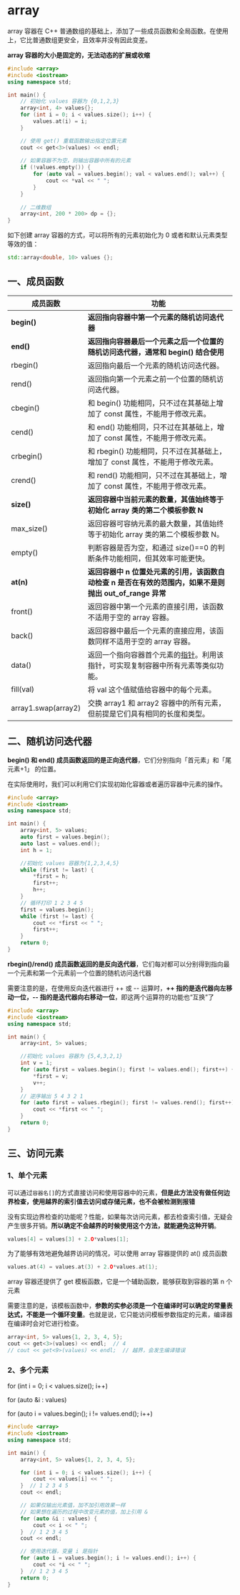 # array

array 容器在 C++ 普通数组的基础上，添加了一些成员函数和全局函数。在使用上，它比普通数组更安全，且效率并没有因此变差。

**array 容器的大小是固定的，无法动态的扩展或收缩**

```c++
#include <array>
#include <iostream>
using namespace std;

int main() {
    // 初始化 values 容器为 {0,1,2,3}
    array<int, 4> values{};
    for (int i = 0; i < values.size(); i++) {
        values.at(i) = i;
    }

    // 使用 get() 重载函数输出指定位置元素
    cout << get<3>(values) << endl;
    
    // 如果容器不为空，则输出容器中所有的元素
    if (!values.empty()) {
        for (auto val = values.begin(); val < values.end(); val++) {
            cout << *val << " ";
        }
    }
    
    // 二维数组
    array<int, 200 * 200> dp = {};
}
```

如下创建 array 容器的方式，可以将所有的元素初始化为 0 或者和默认元素类型等效的值：

```c++
std::array<double, 10> values {};
```

## 一、成员函数

| 成员函数            | 功能                                                         |
| ------------------- | ------------------------------------------------------------ |
| **begin()**         | **返回指向容器中第一个元素的随机访问迭代器**                 |
| **end()**           | **返回指向容器最后一个元素之后一个位置的随机访问迭代器，通常和 begin() 结合使用** |
| rbegin()            | 返回指向最后一个元素的随机访问迭代器。                       |
| rend()              | 返回指向第一个元素之前一个位置的随机访问迭代器。             |
| cbegin()            | 和 begin() 功能相同，只不过在其基础上增加了 const 属性，不能用于修改元素。 |
| cend()              | 和 end() 功能相同，只不过在其基础上，增加了 const 属性，不能用于修改元素。 |
| crbegin()           | 和 rbegin() 功能相同，只不过在其基础上，增加了 const 属性，不能用于修改元素。 |
| crend()             | 和 rend() 功能相同，只不过在其基础上，增加了 const 属性，不能用于修改元素。 |
| **size()**          | **返回容器中当前元素的数量，其值始终等于初始化 array 类的第二个模板参数 N** |
| max_size()          | 返回容器可容纳元素的最大数量，其值始终等于初始化 array 类的第二个模板参数 N。 |
| empty()             | 判断容器是否为空，和通过 size()==0 的判断条件功能相同，但其效率可能更快。 |
| **at(n)**           | **返回容器中 n 位置处元素的引用，该函数自动检查 n 是否在有效的范围内，如果不是则抛出 out_of_range 异常** |
| front()             | 返回容器中第一个元素的直接引用，该函数不适用于空的 array 容器。 |
| back()              | 返回容器中最后一个元素的直接应用，该函数同样不适用于空的 array 容器。 |
| data()              | 返回一个指向容器首个元素的[指针](http://c.biancheng.net/c/80/)。利用该指针，可实现复制容器中所有元素等类似功能。 |
| fill(val)           | 将 val 这个值赋值给容器中的每个元素。                        |
| array1.swap(array2) | 交换 array1 和 array2 容器中的所有元素，但前提是它们具有相同的长度和类型。 |

## 二、随机访问迭代器

**begin() 和 end() 成员函数返回的是正向迭代器**，它们分别指向「首元素」和「尾元素+1」 的位置。

在实际使用时，我们可以利用它们实现初始化容器或者遍历容器中元素的操作。

```c++
#include <array>
#include <iostream>
using namespace std;

int main() {
    array<int, 5> values;
    auto first = values.begin();
    auto last = values.end();
    int h = 1;

    //初始化 values 容器为{1,2,3,4,5}
    while (first != last) {
        *first = h;
        first++;
        h++;
    }
    // 循环打印 1 2 3 4 5
    first = values.begin();
    while (first != last) {
        cout << *first << " ";
        first++;
    }
    return 0;
}
```

**rbegin()/rend() 成员函数返回的是反向迭代器**，它们每对都可以分别得到指向最一个元素和第一个元素前一个位置的随机访问迭代器

需要注意的是，在使用反向迭代器进行 ++ 或 -- 运算时，**++ 指的是迭代器向左移动一位，-- 指的是迭代器向右移动一位**，即这两个运算符的功能也“互换”了

```c++
#include <array>
#include <iostream>
using namespace std;

int main() {
    array<int, 5> values;

    //初始化 values 容器为 {5,4,3,2,1}
    int v = 1;
    for (auto first = values.begin(); first != values.end(); first++) {
        *first = v;
        v++;
    }
    // 逆序输出 5 4 3 2 1
    for (auto first = values.rbegin(); first != values.rend(); first++) {
        cout << *first << " ";
    }
    return 0;
}
```

## 三、访问元素

### 1、单个元素

可以通过`容器名[]`的方式直接访问和使用容器中的元素，**但是此方法没有做任何边界检查，使用越界的索引值去访问或存储元素，也不会被检测到报错**

没有实现边界检查的功能呢？性能，如果每次访问元素，都去检查索引值，无疑会产生很多开销。**所以确定不会越界的时候使用这个方法，就能避免这种开销**。

```c++
values[4] = values[3] + 2.O*values[1];
```

为了能够有效地避免越界访问的情况，可以使用 array 容器提供的 at() 成员函数

```c++
values.at(4) = values.at(3) + 2.O*values.at(1);
```

array 容器还提供了 get<n> 模板函数，它是一个辅助函数，能够获取到容器的第 n 个元素

需要注意的是，该模板函数中，**参数的实参必须是一个在编译时可以确定的常量表达式，不能是一个循环变量**。也就是说，它只能访问模板参数指定的元素，编译器在编译时会对它进行检查。

```c++
array<int, 5> values{1, 2, 3, 4, 5};
cout << get<3>(values) << endl;  // 4
// cout << get<9>(values) << endl;  // 越界，会发生编译错误
```

### 2、多个元素

for (int i = 0; i < values.size(); i++)

for (auto &i : values) 

for (auto i = values.begin(); i != values.end(); i++) 

```c++
#include <array>
#include <iostream>
using namespace std;

int main() {
    array<int, 5> values{1, 2, 3, 4, 5};

    for (int i = 0; i < values.size(); i++) {
        cout << values[i] << " ";
    }  // 1 2 3 4 5
    cout << endl;

    // 如果仅输出元素值，加不加引用效果一样
    // 如果想在遍历的过程中改变元素的值，加上引用 &
    for (auto &i : values) {
        cout << i << " ";
    }  // 1 2 3 4 5
    cout << endl;

    // 使用迭代器，变量 i 是指针
    for (auto i = values.begin(); i != values.end(); i++) {
        cout << *i << " ";
    }  // 1 2 3 4 5
    return 0;
}
```

